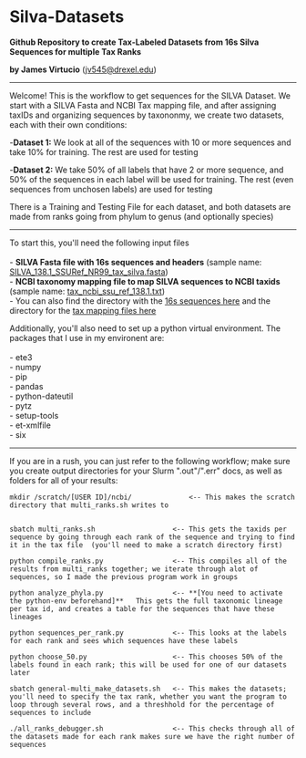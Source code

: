 # Silva-Datasets
**Github Repository to create Tax-Labeled Datasets from 16s Silva Sequences for multiple Tax Ranks**

**by James Virtucio** (jv545@drexel.edu)

---
Welcome! This is the workflow to get sequences for the SILVA Dataset. We start with a SILVA Fasta and NCBI Tax mapping file, and after assigning taxIDs and organizing sequences by taxononmy, we create two datasets, each with their own conditions:

-**Dataset 1:** We look at all of the sequences with 10 or more sequences and take 10% for training. The rest are used for testing

-**Dataset 2:** We take 50% of all labels that have 2 or more sequence, and 50% of the sequences in each label will be used for training. The rest (even sequences from unchosen labels) are used for testing

There is a Training and Testing File for each dataset, and both datasets are made from ranks going from phylum to genus (and optionally species)

---
To start this, you'll need the following input files<br>
<br>
    - **SILVA Fasta file with 16s sequences and headers**
        (sample name: [SILVA_138.1_SSURef_NR99_tax_silva.fasta](https://www.arb-silva.de/fileadmin/silva_databases/release_138_1/Exports/SILVA_138.1_SSURef_NR99_tax_silva.fasta.gz))<br>
    - **NCBI taxonomy mapping file to map SILVA sequences to NCBI taxids**
        (sample name: [tax_ncbi_ssu_ref_138.1.txt](https://www.arb-silva.de/fileadmin/silva_databases/release_138_1/Exports/taxonomy/ncbi/tax_ncbi_ssu_ref_138.1.txt.gz))<br>
    - You can also find the directory with the [16s sequences here](https://www.arb-silva.de/no_cache/download/archive/release_138_1/Exports/) and the directory for the [tax mapping files here](https://www.arb-silva.de/no_cache/download/archive/release_138_1/Exports/taxonomy/ncbi/)

Additionally, you'll also need to set up a python virtual environment. The packages that I use in my environent are:<br>
<br>
    - ete3<br>
    - numpy<br>
    - pip<br>
    - pandas<br>
    - python-dateutil<br>
    - pytz<br>
    - setup-tools<br>
    - et-xmlfile<br>
    - six<br>
    

---
If you are in a rush, you can just refer to the following workflow; make sure you create output directories for your Slurm ".out"/".err" docs, as well as folders for all of your results:

    mkdir /scratch/[USER ID]/ncbi/              <-- This makes the scratch directory that multi_ranks.sh writes to
    
    
    sbatch multi_ranks.sh                   <-- This gets the taxids per sequence by going through each rank of the sequence and trying to find it in the tax file  (you'll need to make a scratch directory first)
    
    python compile_ranks.py                 <-- This compiles all of the results from multi_ranks together; we iterate through alot of sequences, so I made the previous program work in groups
    
    python analyze_phyla.py                 <-- **[You need to activate the python-env beforehand]**   This gets the full taxonomic lineage per tax id, and creates a table for the sequences that have these lineages
    
    python sequences_per_rank.py            <-- This looks at the labels for each rank and sees which sequences have these labels
    
    python choose_50.py                     <-- This chooses 50% of the labels found in each rank; this will be used for one of our datasets later
    
    sbatch general-multi_make_datasets.sh   <-- This makes the datasets; you'll need to specify the tax rank, whether you want the program to loop through several rows, and a threshhold for the percentage of sequences to include
    
    ./all_ranks_debugger.sh                 <-- This checks through all of the datasets made for each rank makes sure we have the right number of sequences
    
